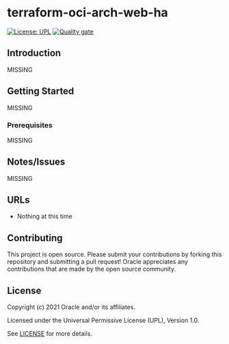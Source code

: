 # terraform-oci-arch-web-ha

[![License: UPL](https://img.shields.io/badge/license-UPL-green)](https://img.shields.io/badge/license-UPL-green) [![Quality gate](https://sonarcloud.io/api/project_badges/quality_gate?project=oracle-devrel_terraform-oci-arch-web-ha)](https://sonarcloud.io/dashboard?id=oracle-devrel_terraform-oci-arch-web-ha)

## Introduction
MISSING

## Getting Started
MISSING

### Prerequisites
MISSING

## Notes/Issues
MISSING

## URLs
* Nothing at this time

## Contributing
This project is open source.  Please submit your contributions by forking this repository and submitting a pull request!  Oracle appreciates any contributions that are made by the open source community.

## License
Copyright (c) 2021 Oracle and/or its affiliates.

Licensed under the Universal Permissive License (UPL), Version 1.0.

See [LICENSE](LICENSE) for more details.
